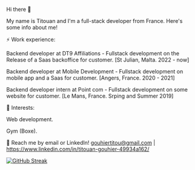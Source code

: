 Hi there 👋

My name is Titouan and I'm a full-stack developer from France. Here's some info about me!

⚡ Work experience:


Backend developer at DT9 Affiliations - Fullstack development on the Release of a Saas backoffice for customer. [St Julian, Malta. 2022 - now]

Backend developer at Mobile Development - Fullstack development on mobile app and a Saas for customer. [Angers, France. 2020 - 2021]

Backend developer intern at Point com - Fullstack development on some website for customer. [Le Mans, France. Srping and Summer 2019]


🌱 Interests:


Web development.

Gym (Boxe).


💬 Reach me by email or LinkedIn! gouhiertitou@gmail.com | https://www.linkedin.com/in/titouan-gouhier-49934a162/

[![GitHub Streak](https://github-readme-streak-stats.herokuapp.com/?user=Titouan72)](https://git.io/streak-stats)


